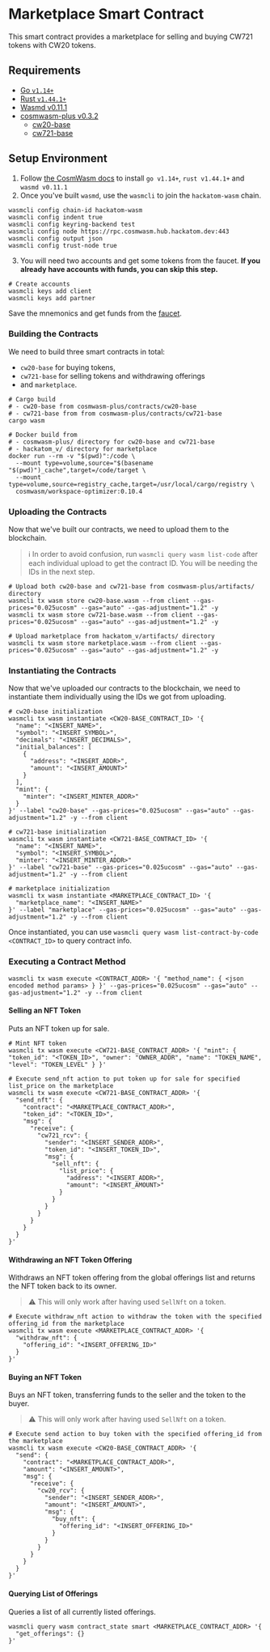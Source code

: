 # Marketplace Smart Contract

This smart contract provides a marketplace for selling and buying CW721 tokens with CW20 tokens.

## Requirements

* [Go `v1.14+`](https://golang.org/)
* [Rust `v1.44.1+`](https://rustup.rs/)
* [Wasmd v0.11.1](https://github.com/CosmWasm/wasmd/tree/v0.11.1)
* [cosmwasm-plus v0.3.2](https://github.com/CosmWasm/cosmwasm-plus)
  * [cw20-base](https://github.com/CosmWasm/cosmwasm-plus/tree/master/contracts/cw20-base)
  * [cw721-base](https://github.com/CosmWasm/cosmwasm-plus/tree/master/contracts/cw721-base)

## Setup Environment

1) Follow [the CosmWasm docs](https://docs.cosmwasm.com/getting-started/installation.html) to install `go v1.14+`, `rust v1.44.1+` and `wasmd v0.11.1`
2) Once you've built `wasmd`, use the `wasmcli` to join the `hackatom-wasm` chain.

```shell
wasmcli config chain-id hackatom-wasm
wasmcli config indent true
wasmcli config keyring-backend test
wasmcli config node https://rpc.cosmwasm.hub.hackatom.dev:443
wasmcli config output json
wasmcli config trust-node true
```

3) You will need two accounts and get some tokens from the faucet. **If you already have accounts with funds, you can skip this step.**

```shell
# Create accounts
wasmcli keys add client
wasmcli keys add partner
```

Save the mnemonics and get funds from the [faucet](https://five.hackatom.org/resources).

### Building the Contracts

We need to build three smart contracts in total:

* `cw20-base` for buying tokens,
* `cw721-base` for selling tokens and withdrawing offerings
* and `marketplace`.

```shell
# Cargo build
# - cw20-base from cosmwasm-plus/contracts/cw20-base
# - cw721-base from from cosmwasm-plus/contracts/cw721-base
cargo wasm

# Docker build from
# - cosmwasm-plus/ directory for cw20-base and cw721-base
# - hackatom_v/ directory for marketplace
docker run --rm -v "$(pwd)":/code \
  --mount type=volume,source="$(basename "$(pwd)")_cache",target=/code/target \
  --mount type=volume,source=registry_cache,target=/usr/local/cargo/registry \
  cosmwasm/workspace-optimizer:0.10.4
```

### Uploading the Contracts

Now that we've built our contracts, we need to upload them to the blockchain.

> :information_source: In order to avoid confusion, run `wasmcli query wasm list-code` after each individual upload to get the contract ID. You will be needing the IDs in the next step.

```shell
# Upload both cw20-base and cw721-base from cosmwasm-plus/artifacts/ directory
wasmcli tx wasm store cw20-base.wasm --from client --gas-prices="0.025ucosm" --gas="auto" --gas-adjustment="1.2" -y
wasmcli tx wasm store cw721-base.wasm --from client --gas-prices="0.025ucosm" --gas="auto" --gas-adjustment="1.2" -y

# Upload marketplace from hackatom_v/artifacts/ directory
wasmcli tx wasm store marketplace.wasm --from client --gas-prices="0.025ucosm" --gas="auto" --gas-adjustment="1.2" -y
```

### Instantiating the Contracts

Now that we've uploaded our contracts to the blockchain, we need to instantiate them individually using the IDs we got from uploading.

```shell
# cw20-base initialization
wasmcli tx wasm instantiate <CW20-BASE_CONTRACT_ID> '{
  "name": "<INSERT_NAME>",
  "symbol": "<INSERT_SYMBOL>",
  "decimals": "<INSERT_DECIMALS>",
  "initial_balances": [
    {
      "address": "<INSERT_ADDR>",
      "amount": "<INSERT_AMOUNT>"
    }
  ],
  "mint": {
    "minter": "<INSERT_MINTER_ADDR>"
  }
}' --label "cw20-base" --gas-prices="0.025ucosm" --gas="auto" --gas-adjustment="1.2" -y --from client

# cw721-base initialization
wasmcli tx wasm instantiate <CW721-BASE_CONTRACT_ID> '{
  "name": "<INSERT_NAME>",
  "symbol": "<INSERT_SYMBOL>",
  "minter": "<INSERT_MINTER_ADDR>"
}' --label "cw721-base" --gas-prices="0.025ucosm" --gas="auto" --gas-adjustment="1.2" -y --from client

# marketplace initialization
wasmcli tx wasm instantiate <MARKETPLACE_CONTRACT_ID> '{
  "marketplace_name": "<INSERT_NAME>"
}' --label "marketplace" --gas-prices="0.025ucosm" --gas="auto" --gas-adjustment="1.2" -y --from client
```

Once instantiated, you can use `wasmcli query wasm list-contract-by-code <CONTRACT_ID>` to query contract info.

### Executing a Contract Method

```shell
wasmcli tx wasm execute <CONTRACT_ADDR> '{ "method_name": { <json encoded method params> } }' --gas-prices="0.025ucosm" --gas="auto" --gas-adjustment="1.2" -y --from client
```

#### Selling an NFT Token

Puts an NFT token up for sale.

```shell
# Mint NFT token
wasmcli tx wasm execute <CW721-BASE_CONTRACT_ADDR> '{ "mint": { "token_id": "<TOKEN_ID>", "owner": "OWNER_ADDR", "name": "TOKEN_NAME", "level": "TOKEN_LEVEL" } }'

# Execute send_nft action to put token up for sale for specified list_price on the marketplace
wasmcli tx wasm execute <CW721-BASE_CONTRACT_ADDR> '{
  "send_nft": {
    "contract": "<MARKETPLACE_CONTRACT_ADDR>",
    "token_id": "<TOKEN_ID>",
    "msg": {
      "receive": {
        "cw721_rcv": {
          "sender": "<INSERT_SENDER_ADDR>",
          "token_id": "<INSERT_TOKEN_ID>",
          "msg": {
            "sell_nft": {
              "list_price": {
                "address": "<INSERT_ADDR>",
                "amount": "<INSERT_AMOUNT>"
              }
            }
          }
        }
      }
    }
  }
}'
```

#### Withdrawing an NFT Token Offering

Withdraws an NFT token offering from the global offerings list and returns the NFT token back to its owner.

> :warning: This will only work after having used `SellNft` on a token.

```shell
# Execute withdraw_nft action to withdraw the token with the specified offering_id from the marketplace
wasmcli tx wasm execute <MARKETPLACE_CONTRACT_ADDR> '{
  "withdraw_nft": {
    "offering_id": "<INSERT_OFFERING_ID>"
  }
}'
```

#### Buying an NFT Token

Buys an NFT token, transferring funds to the seller and the token to the buyer.

> :warning: This will only work after having used `SellNft` on a token.

```shell
# Execute send action to buy token with the specified offering_id from the marketplace
wasmcli tx wasm execute <CW20-BASE_CONTRACT_ADDR> '{
  "send": {
    "contract": "<MARKETPLACE_CONTRACT_ADDR>",
    "amount": "<INSERT_AMOUNT>",
    "msg": {
      "receive": {
        "cw20_rcv": {
          "sender": "<INSERT_SENDER_ADDR>",
          "amount": "<INSERT_AMOUNT>",
          "msg": {
            "buy_nft": {
              "offering_id": "<INSERT_OFFERING_ID>"
            }
          }
        }
      }
    }
  }
}'
```

#### Querying List of Offerings

Queries a list of all currently listed offerings.

```shell
wasmcli query wasm contract_state smart <MARKETPLACE_CONTRACT_ADDR> '{
  "get_offerings": {}
}'
```
